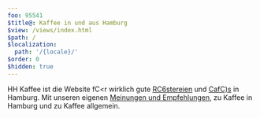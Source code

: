 ```yaml
---
foo: 95541
$title@: Kaffee in und aus Hamburg
$view: /views/index.html
$path: /
$localization:
  path: '/{locale}/'
$order: 0
$hidden: true
---
```

HH Kaffee ist die Website fC<r wirklich gute [RC6stereien]([url('/content/pages/roasters.md')]) und [CafC)s]([url('/content/pages/cafes.md')]) in Hamburg. Mit unseren eigenen [Meinungen und Empfehlungen]([url('/content/pages/posts.md')]), zu Kaffee in Hamburg und zu Kaffee allgemein.
